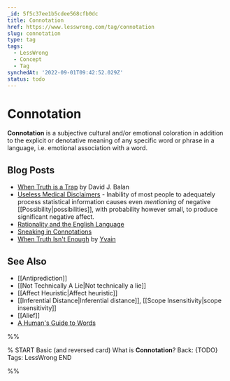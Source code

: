 ```yaml
---
_id: 5f5c37ee1b5cdee568cfb0dc
title: Connotation
href: https://www.lesswrong.com/tag/connotation
slug: connotation
type: tag
tags:
  - LessWrong
  - Concept
  - Tag
synchedAt: '2022-09-01T09:42:52.029Z'
status: todo
---
```


# Connotation

**Connotation** is a subjective cultural and/or emotional coloration in addition to the explicit or denotative meaning of any specific word or phrase in a language, i.e. emotional association with a word.

## Blog Posts

- [When Truth is a Trap](http://www.overcomingbias.com/2006/12/when_truth_is_a.html) by David J. Balan
- [Useless Medical Disclaimers](http://lesswrong.com/lw/h4/useless_medical_disclaimers/) \- Inability of most people to adequately process statistical information causes even *mentioning* of negative [[Possibility|possibilities]], with probability however small, to produce significant negative affect.
- [Rationality and the English Language](http://lesswrong.com/lw/jc/rationality_and_the_english_language/)
- [Sneaking in Connotations](http://lesswrong.com/lw/ny/sneaking_in_connotations/)
- [When Truth Isn't Enough](http://lesswrong.com/lw/4h/when_truth_isnt_enough/) by [Yvain](https://wiki.lesswrong.com/wiki/Yvain)

## See Also

- [[Antiprediction]]
- [[Not Technically A Lie|Not technically a lie]]
- [[Affect Heuristic|Affect heuristic]]
- [[Inferential Distance|Inferential distance]], [[Scope Insensitivity|scope insensitivity]]
- [[Alief]]
- [A Human's Guide to Words](https://wiki.lesswrong.com/wiki/A_Human's_Guide_to_Words)


%%

% START
Basic (and reversed card)
What is **Connotation**?
Back: {TODO}
Tags: LessWrong
END

%%
	
